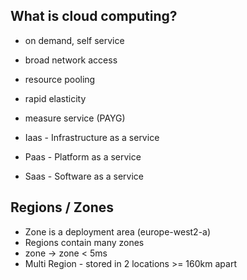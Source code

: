 ## What is cloud computing?
- on demand, self service
- broad network access
- resource pooling
- rapid elasticity
- measure service (PAYG)

- Iaas - Infrastructure as a service
- Paas - Platform as a service
- Saas - Software as a service

## Regions / Zones
- Zone is a deployment area (europe-west2-a)
- Regions contain many zones
- zone -> zone < 5ms
- Multi Region - stored in 2 locations >= 160km apart


<!--stackedit_data:
eyJoaXN0b3J5IjpbLTE0MTA0MjU5MzgsMTM1NzgxMTA5LC0xNj
k2NDE5NzhdfQ==
-->